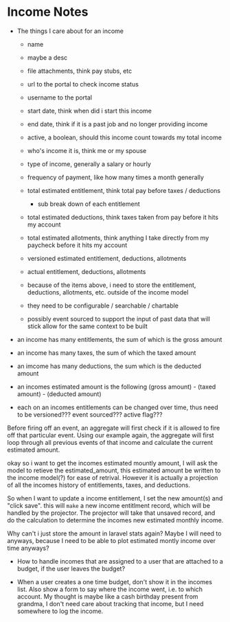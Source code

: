 # Income Notes

- The things I care about for an income
    - name
    - maybe a desc
    - file attachments, think pay stubs, etc
    - url to the portal to check income status
    - username to the portal
    - start date, think when did i start this income
    - end date, think if it is a past job and no longer providing income
    - active, a boolean, should this income count towards my total income
    - who's income it is, think me or my spouse
    - type of income, generally a salary or hourly
    - frequency of payment, like how many times a month generally
    - total estimated entitlement, think total pay before taxes / deductions
        - sub break down of each entitlement 
    - total estimated deductions, think taxes taken from pay before it hits my account
    - total estimated allotments, think anything I take directly from my paycheck before it hits my account
    - versioned estimated entitlement, deductions, allotments
    - actual  entitlement, deductions, allotments
    
    - because of the items above, i need to store the entitlement, deductions, allotments, etc. outside of the income model
    - they need to be configurable / searchable / chartable
    - possibly event sourced to support the input of past data that will stick allow for the same context to be built

- an income has many entitlements, the sum of which is the gross amount
- an income has many taxes, the sum of which the taxed amount
- an imcome has many deductions, the sum which is the deducted amount
- an incomes estimated amount is the following  (gross amount) - (taxed amount) - (deducted amount)
- each on an incomes entitlements can be changed over time, thus need to be versioned??? event sourced??? active flag???

Before firing off an event, an aggregate will first check if it is allowed to fire off that particular event. Using our example again, the aggregate will first loop through all previous events of that income and calculate the current estimated amount.

okay so i want to get the incomes estimated mountly amount, I will ask the model to retieve the estimated_amount, this estimated amount be written to the income model(?) for ease of retrival. However it is actually a projection of all the incomes history of entitlements, taxes, and deductions.

So when I want to update a income entitlement, I set the new amount(s) and "click save". this will `make` a new income entitlment record, which will be handled by the projector. The projector will take that unsaved record, and do the calculation to determine the incomes new estimated monthly income.

Why can't i just store the amount in laravel stats again? Maybe I will need to anyways, because I need to be able to plot estimated montly income over time anyways?

- How to handle incomes that are assigned to a user that are attached to a budget, if the user leaves the budget?

- When a user creates a one time budget, don't show it in the incomes list. Also show a form to say where the income went, i.e. to which account. My thought is maybe like a cash birthday present from grandma, I don't need care about tracking that income, but I need somewhere to log the income.